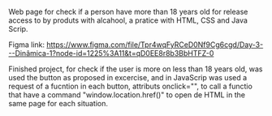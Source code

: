 Web page for check if a person have more than 18 years old for release access to by produts with alcahool, a pratice with HTML, CSS and Java Scrip.

Figma link: https://www.figma.com/file/Tpr4wqFyRCeD0Nf9Cg6cgd/Day-3---Dinâmica-1?node-id=1225%3A11&t=qD0EE8r8b3BbHTFZ-0

Finished project, for check if the user is more on less than 18 years old, was used the button as proposed in excercise, and in JavaScrip was used a request of a fucntion in each button, attributs onclick="", to call a functio that have a command "window.location.href()" to open de HTML in the same page for each situation.